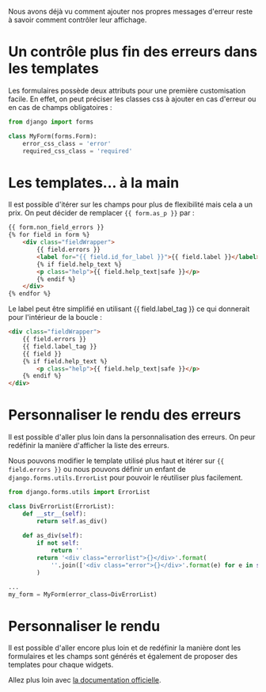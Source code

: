 Nous avons déjà vu comment ajouter nos propres messages d'erreur reste à savoir comment contrôler leur affichage.

# Un contrôle plus fin des erreurs dans les templates

Les formulaires possède deux attributs pour une première customisation facile. En effet, on peut préciser les classes css à ajouter en cas d'erreur ou en cas de champs obligatoires :

```python
from django import forms

class MyForm(forms.Form):
    error_css_class = 'error'
    required_css_class = 'required'
```

# Les templates... à la main

Il est possible d'itérer sur les champs pour plus de flexibilité mais cela a un prix.
On peut décider de remplacer `{{ form.as_p }}` par : 

```html
{{ form.non_field_errors }}
{% for field in form %}
    <div class="fieldWrapper">
        {{ field.errors }}
        <label for="{{ field.id_for_label }}">{{ field.label }}</label> {{ field }}
        {% if field.help_text %}
        <p class="help">{{ field.help_text|safe }}</p>
        {% endif %}
    </div>
{% endfor %}
```
Le label peut être simplifié en utilisant {{ field.label_tag }} ce qui donnerait pour l'intérieur de la boucle :

```html
<div class="fieldWrapper">
    {{ field.errors }}
    {{ field.label_tag }}
    {{ field }}
    {% if field.help_text %}
        <p class="help">{{ field.help_text|safe }}</p>
    {% endif %}
</div>
```

# Personnaliser le rendu des erreurs

Il est possible d'aller plus loin dans la personnalisation des erreurs. On peur redéfinir la manière d'afficher la liste des erreurs.

Nous pouvons modifier le template utilisé plus haut et itérer sur `{{ field.errors }}` ou nous pouvons définir un enfant de `django.forms.utils.ErrorList` pour pouvoir le réutiliser plus facilement.

```python
from django.forms.utils import ErrorList

class DivErrorList(ErrorList):
    def __str__(self):
        return self.as_div()
    
    def as_div(self):
        if not self:
            return ''
        return '<div class="errorlist">{}</div>'.format(
            ''.join(['<div class="error">{}</div>'.format(e) for e in self])
        )

...
my_form = MyForm(error_class=DivErrorList)
```

# Personnaliser le rendu

Il est possible d'aller encore plus loin et de redéfinir la manière dont les formulaires et les champs sont générés et également de proposer des templates pour chaque widgets.

Allez plus loin avec [la documentation officielle](https://docs.djangoproject.com/fr/1.11/ref/forms/renderers/#the-low-level-render-api).